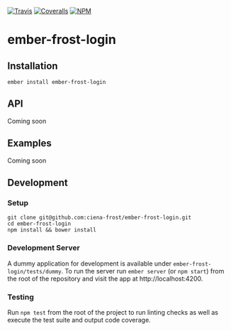 [ci-img]: https://img.shields.io/travis/ciena-frost/ember-frost-login.svg "CI Build Status"
[ci-url]: https://travis-ci.org/ciena-frost/ember-frost-login

[cov-img]: https://img.shields.io/coveralls/ciena-frost/ember-frost-login.svg "Code Coverage"
[cov-url]: https://coveralls.io/github/ciena-frost/ember-frost-login

[npm-img]: https://img.shields.io/npm/v/ember-frost-login.svg "Version"
[npm-url]: https://www.npmjs.com/package/ember-frost-login

[![Travis][ci-img]][ci-url] [![Coveralls][cov-img]][cov-url] [![NPM][npm-img]][npm-url]

# ember-frost-login

## Installation
```
ember install ember-frost-login
```

## API
Coming soon

## Examples
Coming soon

## Development
### Setup
```
git clone git@github.com:ciena-frost/ember-frost-login.git
cd ember-frost-login
npm install && bower install
```

### Development Server
A dummy application for development is available under `ember-frost-login/tests/dummy`.
To run the server run `ember server` (or `npm start`) from the root of the repository and
visit the app at http://localhost:4200.

### Testing
Run `npm test` from the root of the project to run linting checks as well as execute the test suite
and output code coverage.
